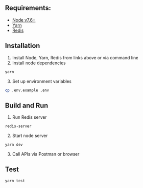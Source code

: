 ## Requirements:

 - [Node v7.6+](https://nodejs.org/en/download/current/)
 - [Yarn](https://yarnpkg.com/en/docs/install)
 - [Redis](https://redis.io/download)

## Installation

1. Install Node, Yarn, Redis from links above or via command line
2. Install node dependencies 
```bash
yarn
```
3. Set up environment variables
```bash
cp .env.example .env
```

## Build and Run
1. Run Redis server
```bash
redis-server
```
2. Start node server
```bash
yarn dev
```
3. Call APIs via Postman or browser

## Test
```bash
yarn test
```
